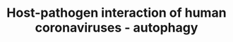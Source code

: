 ---
annotations:
- id: DOID:934
  parent: disease by infectious agent
  type: Disease Ontology
  value: viral infectious disease
- id: PW:0000013
  parent: disease pathway
  type: Pathway Ontology
  value: disease pathway
- id: DOID:2945
  parent: disease by infectious agent
  type: Disease Ontology
  value: severe acute respiratory syndrome
- id: PW:0000278
  parent: regulatory pathway
  type: Pathway Ontology
  value: autophagy pathway
authors:
- Fehrhart
- AlexanderPico
- Egonw
- Khanspers
- Mkutmon
- Eweitz
communities:
- COVID19
description: This pathway describes the induction and modulation of the human autophagy
  system during human coronavirus infection. The information is based on the review
  of Fung and Liu [10.1146/annurev-micro-020518-115759]. Autophagy is usually a stress
  mediated defense mechanism and can protect against pathogen infection. On the other
  hand it is known from several viruses that they can hijack the cellular autophagy
  system for proliferation [10.1074/jbc.M306124200]. For human coronaviruses it is
  presumed that coronaviruses stimulate the initiation of autophagy due to infection
  initiated stress for which PIK3R4 (VPS15), PIK3C3 (VPS34) and BECN1 (beclin1) are
  key proteins. Additionally, nsp6 (and nsp567 from other virus species than SARS-CoV)
  inhibit maturation of autolysosomes. Nsp6 is involved in the formation of double
  membrane vesicles and therefore has side effects on the formation of normal cellular
  vesicles [10.4161/auto.29309].
last-edited: 2021-05-08
ndex: 65b3b971-8b6f-11eb-9e72-0ac135e8bacf
organisms:
- Homo sapiens
redirect_from:
- /index.php/Pathway:WP4863
- /instance/WP4863
- /instance/WP4863_rr124639
revision: r124639
schema-jsonld:
- '@context': https://schema.org/
  '@id': https://wikipathways.github.io/pathways/WP4863.html
  '@type': Dataset
  creator:
    '@type': Organization
    name: WikiPathways
  description: This pathway describes the induction and modulation of the human autophagy
    system during human coronavirus infection. The information is based on the review
    of Fung and Liu [10.1146/annurev-micro-020518-115759]. Autophagy is usually a
    stress mediated defense mechanism and can protect against pathogen infection.
    On the other hand it is known from several viruses that they can hijack the cellular
    autophagy system for proliferation [10.1074/jbc.M306124200]. For human coronaviruses
    it is presumed that coronaviruses stimulate the initiation of autophagy due to
    infection initiated stress for which PIK3R4 (VPS15), PIK3C3 (VPS34) and BECN1
    (beclin1) are key proteins. Additionally, nsp6 (and nsp567 from other virus species
    than SARS-CoV) inhibit maturation of autolysosomes. Nsp6 is involved in the formation
    of double membrane vesicles and therefore has side effects on the formation of
    normal cellular vesicles [10.4161/auto.29309].
  keywords:
  - ATG10
  - ATG12
  - ATG13
  - ATG16L1
  - ATG16L2
  - ATG3
  - ATG4A
  - ATG5
  - ATG7
  - BECN1
  - LC3
  - MTOR
  - PE
  - PIK3C3
  - PIK3R4
  - RB1CC1
  - ULK1
  - ULK2
  - WIPI1
  - ZFYVE1
  - nsp6
  license: CC0
  name: Host-pathogen interaction of human coronaviruses - autophagy
seo: CreativeWork
title: Host-pathogen interaction of human coronaviruses - autophagy
wpid: WP4863
---